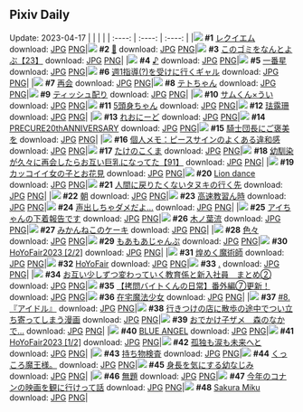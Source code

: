 ## Pixiv Daily
Update: 2023-04-17
|      |      |      |
| :----: | :----: | :----: |
|![](https://pixiv.microyu.workers.dev/c/240x480/img-master/img/2023/04/15/00/01/02/107177439_p0_master1200.jpg) **#1** [レクイエム](https://www.pixiv.net/artworks/107177439) download: [JPG](https://pixiv.microyu.workers.dev/img-original/img/2023/04/15/00/01/02/107177439_p0.jpg) [PNG](https://pixiv.microyu.workers.dev/img-original/img/2023/04/15/00/01/02/107177439_p0.png)|![](https://pixiv.microyu.workers.dev/c/240x480/img-master/img/2023/04/15/00/06/15/107177833_p0_master1200.jpg) **#2** [🍣](https://www.pixiv.net/artworks/107177833) download: [JPG](https://pixiv.microyu.workers.dev/img-original/img/2023/04/15/00/06/15/107177833_p0.jpg) [PNG](https://pixiv.microyu.workers.dev/img-original/img/2023/04/15/00/06/15/107177833_p0.png)|![](https://pixiv.microyu.workers.dev/c/240x480/img-master/img/2023/04/15/12/44/22/107190800_p0_master1200.jpg) **#3** [このゴミをなんとよぶ【23】](https://www.pixiv.net/artworks/107190800) download: [JPG](https://pixiv.microyu.workers.dev/img-original/img/2023/04/15/12/44/22/107190800_p0.jpg) [PNG](https://pixiv.microyu.workers.dev/img-original/img/2023/04/15/12/44/22/107190800_p0.png)|
|![](https://pixiv.microyu.workers.dev/c/240x480/img-master/img/2023/04/15/00/00/01/107177246_p0_master1200.jpg) **#4** [♪](https://www.pixiv.net/artworks/107177246) download: [JPG](https://pixiv.microyu.workers.dev/img-original/img/2023/04/15/00/00/01/107177246_p0.jpg) [PNG](https://pixiv.microyu.workers.dev/img-original/img/2023/04/15/00/00/01/107177246_p0.png)|![](https://pixiv.microyu.workers.dev/c/240x480/img-master/img/2023/04/16/17/26/18/107231673_p0_master1200.jpg) **#5** [一番星](https://www.pixiv.net/artworks/107231673) download: [JPG](https://pixiv.microyu.workers.dev/img-original/img/2023/04/16/17/26/18/107231673_p0.jpg) [PNG](https://pixiv.microyu.workers.dev/img-original/img/2023/04/16/17/26/18/107231673_p0.png)|![](https://pixiv.microyu.workers.dev/c/240x480/img-master/img/2023/04/15/18/50/44/107199428_p0_master1200.jpg) **#6** [週1指導(?)を受けに行くギャル](https://www.pixiv.net/artworks/107199428) download: [JPG](https://pixiv.microyu.workers.dev/img-original/img/2023/04/15/18/50/44/107199428_p0.jpg) [PNG](https://pixiv.microyu.workers.dev/img-original/img/2023/04/15/18/50/44/107199428_p0.png)|
|![](https://pixiv.microyu.workers.dev/c/240x480/img-master/img/2023/04/16/00/01/45/107210391_p0_master1200.jpg) **#7** [再会](https://www.pixiv.net/artworks/107210391) download: [JPG](https://pixiv.microyu.workers.dev/img-original/img/2023/04/16/00/01/45/107210391_p0.jpg) [PNG](https://pixiv.microyu.workers.dev/img-original/img/2023/04/16/00/01/45/107210391_p0.png)|![](https://pixiv.microyu.workers.dev/c/240x480/img-master/img/2023/04/16/18/22/29/107233617_p0_master1200.jpg) **#8** [テトちゃん](https://www.pixiv.net/artworks/107233617) download: [JPG](https://pixiv.microyu.workers.dev/img-original/img/2023/04/16/18/22/29/107233617_p0.jpg) [PNG](https://pixiv.microyu.workers.dev/img-original/img/2023/04/16/18/22/29/107233617_p0.png)|![](https://pixiv.microyu.workers.dev/c/240x480/img-master/img/2023/04/16/11/51/33/107223271_p0_master1200.jpg) **#9** [ティッシュ配り](https://www.pixiv.net/artworks/107223271) download: [JPG](https://pixiv.microyu.workers.dev/img-original/img/2023/04/16/11/51/33/107223271_p0.jpg) [PNG](https://pixiv.microyu.workers.dev/img-original/img/2023/04/16/11/51/33/107223271_p0.png)|
|![](https://pixiv.microyu.workers.dev/c/240x480/img-master/img/2023/04/16/00/00/01/107210127_p0_master1200.jpg) **#10** [サムくん×うい](https://www.pixiv.net/artworks/107210127) download: [JPG](https://pixiv.microyu.workers.dev/img-original/img/2023/04/16/00/00/01/107210127_p0.jpg) [PNG](https://pixiv.microyu.workers.dev/img-original/img/2023/04/16/00/00/01/107210127_p0.png)|![](https://pixiv.microyu.workers.dev/c/240x480/img-master/img/2023/04/15/00/02/01/107177558_p0_master1200.jpg) **#11** [5頭身ちゃん](https://www.pixiv.net/artworks/107177558) download: [JPG](https://pixiv.microyu.workers.dev/img-original/img/2023/04/15/00/02/01/107177558_p0.jpg) [PNG](https://pixiv.microyu.workers.dev/img-original/img/2023/04/15/00/02/01/107177558_p0.png)|![](https://pixiv.microyu.workers.dev/c/240x480/img-master/img/2023/04/16/03/10/10/107215586_p0_master1200.jpg) **#12** [珐露珊](https://www.pixiv.net/artworks/107215586) download: [JPG](https://pixiv.microyu.workers.dev/img-original/img/2023/04/16/03/10/10/107215586_p0.jpg) [PNG](https://pixiv.microyu.workers.dev/img-original/img/2023/04/16/03/10/10/107215586_p0.png)|
|![](https://pixiv.microyu.workers.dev/c/240x480/img-master/img/2023/04/15/21/29/04/107204659_p0_master1200.jpg) **#13** [れおにーど](https://www.pixiv.net/artworks/107204659) download: [JPG](https://pixiv.microyu.workers.dev/img-original/img/2023/04/15/21/29/04/107204659_p0.jpg) [PNG](https://pixiv.microyu.workers.dev/img-original/img/2023/04/15/21/29/04/107204659_p0.png)|![](https://pixiv.microyu.workers.dev/c/240x480/img-master/img/2023/04/15/23/40/20/107209402_p0_master1200.jpg) **#14** [PRECURE20thANNIVERSARY](https://www.pixiv.net/artworks/107209402) download: [JPG](https://pixiv.microyu.workers.dev/img-original/img/2023/04/15/23/40/20/107209402_p0.jpg) [PNG](https://pixiv.microyu.workers.dev/img-original/img/2023/04/15/23/40/20/107209402_p0.png)|![](https://pixiv.microyu.workers.dev/c/240x480/img-master/img/2023/04/16/22/27/30/107242879_p0_master1200.jpg) **#15** [騎士団長にご褒美を](https://www.pixiv.net/artworks/107242879) download: [JPG](https://pixiv.microyu.workers.dev/img-original/img/2023/04/16/22/27/30/107242879_p0.jpg) [PNG](https://pixiv.microyu.workers.dev/img-original/img/2023/04/16/22/27/30/107242879_p0.png)|
|![](https://pixiv.microyu.workers.dev/c/240x480/img-master/img/2023/04/15/07/00/05/107184891_p0_master1200.jpg) **#16** [個人メモ：ピースサインのよくある違和感](https://www.pixiv.net/artworks/107184891) download: [JPG](https://pixiv.microyu.workers.dev/img-original/img/2023/04/15/07/00/05/107184891_p0.jpg) [PNG](https://pixiv.microyu.workers.dev/img-original/img/2023/04/15/07/00/05/107184891_p0.png)|![](https://pixiv.microyu.workers.dev/c/240x480/img-master/img/2023/04/15/21/29/18/107204667_p0_master1200.jpg) **#17** [たけのこくま](https://www.pixiv.net/artworks/107204667) download: [JPG](https://pixiv.microyu.workers.dev/img-original/img/2023/04/15/21/29/18/107204667_p0.jpg) [PNG](https://pixiv.microyu.workers.dev/img-original/img/2023/04/15/21/29/18/107204667_p0.png)|![](https://pixiv.microyu.workers.dev/c/240x480/img-master/img/2023/04/16/00/04/38/107210614_p0_master1200.jpg) **#18** [幼馴染が久々に再会したらお互い巨乳になってた【91】](https://www.pixiv.net/artworks/107210614) download: [JPG](https://pixiv.microyu.workers.dev/img-original/img/2023/04/16/00/04/38/107210614_p0.jpg) [PNG](https://pixiv.microyu.workers.dev/img-original/img/2023/04/16/00/04/38/107210614_p0.png)|
|![](https://pixiv.microyu.workers.dev/c/240x480/img-master/img/2023/04/16/12/00/37/107223552_p0_master1200.jpg) **#19** [カッコイイ女の子とお花見](https://www.pixiv.net/artworks/107223552) download: [JPG](https://pixiv.microyu.workers.dev/img-original/img/2023/04/16/12/00/37/107223552_p0.jpg) [PNG](https://pixiv.microyu.workers.dev/img-original/img/2023/04/16/12/00/37/107223552_p0.png)|![](https://pixiv.microyu.workers.dev/c/240x480/img-master/img/2023/04/16/01/14/09/107212916_p0_master1200.jpg) **#20** [Lion dance](https://www.pixiv.net/artworks/107212916) download: [JPG](https://pixiv.microyu.workers.dev/img-original/img/2023/04/16/01/14/09/107212916_p0.jpg) [PNG](https://pixiv.microyu.workers.dev/img-original/img/2023/04/16/01/14/09/107212916_p0.png)|![](https://pixiv.microyu.workers.dev/c/240x480/img-master/img/2023/04/16/00/05/09/107210636_p0_master1200.jpg) **#21** [人間に戻りたくないタヌキの行く先](https://www.pixiv.net/artworks/107210636) download: [JPG](https://pixiv.microyu.workers.dev/img-original/img/2023/04/16/00/05/09/107210636_p0.jpg) [PNG](https://pixiv.microyu.workers.dev/img-original/img/2023/04/16/00/05/09/107210636_p0.png)|
|![](https://pixiv.microyu.workers.dev/c/240x480/img-master/img/2023/04/16/00/19/45/107211250_p0_master1200.jpg) **#22** [朝](https://www.pixiv.net/artworks/107211250) download: [JPG](https://pixiv.microyu.workers.dev/img-original/img/2023/04/16/00/19/45/107211250_p0.jpg) [PNG](https://pixiv.microyu.workers.dev/img-original/img/2023/04/16/00/19/45/107211250_p0.png)|![](https://pixiv.microyu.workers.dev/c/240x480/img-master/img/2023/04/15/15/32/31/107194208_p0_master1200.jpg) **#23** [高速教習ん時](https://www.pixiv.net/artworks/107194208) download: [JPG](https://pixiv.microyu.workers.dev/img-original/img/2023/04/15/15/32/31/107194208_p0.jpg) [PNG](https://pixiv.microyu.workers.dev/img-original/img/2023/04/15/15/32/31/107194208_p0.png)|![](https://pixiv.microyu.workers.dev/c/240x480/img-master/img/2023/04/15/12/00/19/107189782_p0_master1200.jpg) **#24** [声出しちゃダメだよ...](https://www.pixiv.net/artworks/107189782) download: [JPG](https://pixiv.microyu.workers.dev/img-original/img/2023/04/15/12/00/19/107189782_p0.jpg) [PNG](https://pixiv.microyu.workers.dev/img-original/img/2023/04/15/12/00/19/107189782_p0.png)|
|![](https://pixiv.microyu.workers.dev/c/240x480/img-master/img/2023/04/15/07/38/26/107185372_p0_master1200.jpg) **#25** [アイちゃんの下着報告です](https://www.pixiv.net/artworks/107185372) download: [JPG](https://pixiv.microyu.workers.dev/img-original/img/2023/04/15/07/38/26/107185372_p0.jpg) [PNG](https://pixiv.microyu.workers.dev/img-original/img/2023/04/15/07/38/26/107185372_p0.png)|![](https://pixiv.microyu.workers.dev/c/240x480/img-master/img/2023/04/15/00/01/12/107177467_p0_master1200.jpg) **#26** [木ノ葉流](https://www.pixiv.net/artworks/107177467) download: [JPG](https://pixiv.microyu.workers.dev/img-original/img/2023/04/15/00/01/12/107177467_p0.jpg) [PNG](https://pixiv.microyu.workers.dev/img-original/img/2023/04/15/00/01/12/107177467_p0.png)|![](https://pixiv.microyu.workers.dev/c/240x480/img-master/img/2023/04/16/21/09/50/107239679_p0_master1200.jpg) **#27** [みかんねこのケーキ](https://www.pixiv.net/artworks/107239679) download: [JPG](https://pixiv.microyu.workers.dev/img-original/img/2023/04/16/21/09/50/107239679_p0.jpg) [PNG](https://pixiv.microyu.workers.dev/img-original/img/2023/04/16/21/09/50/107239679_p0.png)|
|![](https://pixiv.microyu.workers.dev/c/240x480/img-master/img/2023/04/16/19/28/43/107235849_p0_master1200.jpg) **#28** [色々](https://www.pixiv.net/artworks/107235849) download: [JPG](https://pixiv.microyu.workers.dev/img-original/img/2023/04/16/19/28/43/107235849_p0.jpg) [PNG](https://pixiv.microyu.workers.dev/img-original/img/2023/04/16/19/28/43/107235849_p0.png)|![](https://pixiv.microyu.workers.dev/c/240x480/img-master/img/2023/04/16/18/52/00/107234577_p0_master1200.jpg) **#29** [もあもあじゃんぷ](https://www.pixiv.net/artworks/107234577) download: [JPG](https://pixiv.microyu.workers.dev/img-original/img/2023/04/16/18/52/00/107234577_p0.jpg) [PNG](https://pixiv.microyu.workers.dev/img-original/img/2023/04/16/18/52/00/107234577_p0.png)|![](https://pixiv.microyu.workers.dev/c/240x480/img-master/img/2023/04/15/23/49/39/107209734_p0_master1200.jpg) **#30** [HoYoFair2023 [2/2]](https://www.pixiv.net/artworks/107209734) download: [JPG](https://pixiv.microyu.workers.dev/img-original/img/2023/04/15/23/49/39/107209734_p0.jpg) [PNG](https://pixiv.microyu.workers.dev/img-original/img/2023/04/15/23/49/39/107209734_p0.png)|
|![](https://pixiv.microyu.workers.dev/c/240x480/img-master/img/2023/04/15/09/24/13/107186919_p0_master1200.jpg) **#31** [煌めく魔術師](https://www.pixiv.net/artworks/107186919) download: [JPG](https://pixiv.microyu.workers.dev/img-original/img/2023/04/15/09/24/13/107186919_p0.jpg) [PNG](https://pixiv.microyu.workers.dev/img-original/img/2023/04/15/09/24/13/107186919_p0.png)|![](https://pixiv.microyu.workers.dev/c/240x480/img-master/img/2023/04/16/08/49/05/107219781_p0_master1200.jpg) **#32** [HoYoFair](https://www.pixiv.net/artworks/107219781) download: [JPG](https://pixiv.microyu.workers.dev/img-original/img/2023/04/16/08/49/05/107219781_p0.jpg) [PNG](https://pixiv.microyu.workers.dev/img-original/img/2023/04/16/08/49/05/107219781_p0.png)|![](https://pixiv.microyu.workers.dev/c/240x480/img-master/img/2023/04/15/00/00/58/107177428_p0_master1200.jpg) **#33** [.](https://www.pixiv.net/artworks/107177428) download: [JPG](https://pixiv.microyu.workers.dev/img-original/img/2023/04/15/00/00/58/107177428_p0.jpg) [PNG](https://pixiv.microyu.workers.dev/img-original/img/2023/04/15/00/00/58/107177428_p0.png)|
|![](https://pixiv.microyu.workers.dev/c/240x480/img-master/img/2023/04/16/00/05/45/107210678_p0_master1200.jpg) **#34** [お互い少しずつ変わっていく教育係と新入社員　まとめ②](https://www.pixiv.net/artworks/107210678) download: [JPG](https://pixiv.microyu.workers.dev/img-original/img/2023/04/16/00/05/45/107210678_p0.jpg) [PNG](https://pixiv.microyu.workers.dev/img-original/img/2023/04/16/00/05/45/107210678_p0.png)|![](https://pixiv.microyu.workers.dev/c/240x480/img-master/img/2023/04/16/12/00/45/107223560_p0_master1200.jpg) **#35** [【拷問バイトくんの日常】番外編⑦更新！](https://www.pixiv.net/artworks/107223560) download: [JPG](https://pixiv.microyu.workers.dev/img-original/img/2023/04/16/12/00/45/107223560_p0.jpg) [PNG](https://pixiv.microyu.workers.dev/img-original/img/2023/04/16/12/00/45/107223560_p0.png)|![](https://pixiv.microyu.workers.dev/c/240x480/img-master/img/2023/04/15/00/01/54/107177548_p0_master1200.jpg) **#36** [在宅魔法少女](https://www.pixiv.net/artworks/107177548) download: [JPG](https://pixiv.microyu.workers.dev/img-original/img/2023/04/15/00/01/54/107177548_p0.jpg) [PNG](https://pixiv.microyu.workers.dev/img-original/img/2023/04/15/00/01/54/107177548_p0.png)|
|![](https://pixiv.microyu.workers.dev/c/240x480/img-master/img/2023/04/15/23/54/28/107209916_p0_master1200.jpg) **#37** [#8.『アイドル』](https://www.pixiv.net/artworks/107209916) download: [JPG](https://pixiv.microyu.workers.dev/img-original/img/2023/04/15/23/54/28/107209916_p0.jpg) [PNG](https://pixiv.microyu.workers.dev/img-original/img/2023/04/15/23/54/28/107209916_p0.png)|![](https://pixiv.microyu.workers.dev/c/240x480/img-master/img/2023/04/15/00/37/23/107178983_p0_master1200.jpg) **#38** [行きつけの店に散歩の途中でつい立ち寄ってしまう漫画](https://www.pixiv.net/artworks/107178983) download: [JPG](https://pixiv.microyu.workers.dev/img-original/img/2023/04/15/00/37/23/107178983_p0.jpg) [PNG](https://pixiv.microyu.workers.dev/img-original/img/2023/04/15/00/37/23/107178983_p0.png)|![](https://pixiv.microyu.workers.dev/c/240x480/img-master/img/2023/04/16/00/19/45/107211248_p0_master1200.jpg) **#39** [おでかけ子ザメ　森のなかで…](https://www.pixiv.net/artworks/107211248) download: [JPG](https://pixiv.microyu.workers.dev/img-original/img/2023/04/16/00/19/45/107211248_p0.jpg) [PNG](https://pixiv.microyu.workers.dev/img-original/img/2023/04/16/00/19/45/107211248_p0.png)|
|![](https://pixiv.microyu.workers.dev/c/240x480/img-master/img/2023/04/16/00/17/40/107211169_p0_master1200.jpg) **#40** [BLUE ANGEL](https://www.pixiv.net/artworks/107211169) download: [JPG](https://pixiv.microyu.workers.dev/img-original/img/2023/04/16/00/17/40/107211169_p0.jpg) [PNG](https://pixiv.microyu.workers.dev/img-original/img/2023/04/16/00/17/40/107211169_p0.png)|![](https://pixiv.microyu.workers.dev/c/240x480/img-master/img/2023/04/15/23/47/47/107209677_p0_master1200.jpg) **#41** [HoYoFair2023 [1/2]](https://www.pixiv.net/artworks/107209677) download: [JPG](https://pixiv.microyu.workers.dev/img-original/img/2023/04/15/23/47/47/107209677_p0.jpg) [PNG](https://pixiv.microyu.workers.dev/img-original/img/2023/04/15/23/47/47/107209677_p0.png)|![](https://pixiv.microyu.workers.dev/c/240x480/img-master/img/2023/04/15/11/09/56/107188829_p0_master1200.jpg) **#42** [孤独も涙も未来へと](https://www.pixiv.net/artworks/107188829) download: [JPG](https://pixiv.microyu.workers.dev/img-original/img/2023/04/15/11/09/56/107188829_p0.jpg) [PNG](https://pixiv.microyu.workers.dev/img-original/img/2023/04/15/11/09/56/107188829_p0.png)|
|![](https://pixiv.microyu.workers.dev/c/240x480/img-master/img/2023/04/15/20/07/59/107201831_p0_master1200.jpg) **#43** [持ち物検査](https://www.pixiv.net/artworks/107201831) download: [JPG](https://pixiv.microyu.workers.dev/img-original/img/2023/04/15/20/07/59/107201831_p0.jpg) [PNG](https://pixiv.microyu.workers.dev/img-original/img/2023/04/15/20/07/59/107201831_p0.png)|![](https://pixiv.microyu.workers.dev/c/240x480/img-master/img/2023/04/16/07/27/02/107218286_p0_master1200.jpg) **#44** [くっころ魔王様。](https://www.pixiv.net/artworks/107218286) download: [JPG](https://pixiv.microyu.workers.dev/img-original/img/2023/04/16/07/27/02/107218286_p0.jpg) [PNG](https://pixiv.microyu.workers.dev/img-original/img/2023/04/16/07/27/02/107218286_p0.png)|![](https://pixiv.microyu.workers.dev/c/240x480/img-master/img/2023/04/16/00/36/00/107211840_p0_master1200.jpg) **#45** [身長を気にする幼なじみ](https://www.pixiv.net/artworks/107211840) download: [JPG](https://pixiv.microyu.workers.dev/img-original/img/2023/04/16/00/36/00/107211840_p0.jpg) [PNG](https://pixiv.microyu.workers.dev/img-original/img/2023/04/16/00/36/00/107211840_p0.png)|
|![](https://pixiv.microyu.workers.dev/c/240x480/img-master/img/2023/04/15/16/09/57/107195144_p0_master1200.jpg) **#46** [無題](https://www.pixiv.net/artworks/107195144) download: [JPG](https://pixiv.microyu.workers.dev/img-original/img/2023/04/15/16/09/57/107195144_p0.jpg) [PNG](https://pixiv.microyu.workers.dev/img-original/img/2023/04/15/16/09/57/107195144_p0.png)|![](https://pixiv.microyu.workers.dev/c/240x480/img-master/img/2023/04/16/14/42/33/107227371_p0_master1200.jpg) **#47** [今年のコナンの映画を観に行けって話](https://www.pixiv.net/artworks/107227371) download: [JPG](https://pixiv.microyu.workers.dev/img-original/img/2023/04/16/14/42/33/107227371_p0.jpg) [PNG](https://pixiv.microyu.workers.dev/img-original/img/2023/04/16/14/42/33/107227371_p0.png)|![](https://pixiv.microyu.workers.dev/c/240x480/img-master/img/2023/04/15/09/44/13/107187261_p0_master1200.jpg) **#48** [Sakura Miku](https://www.pixiv.net/artworks/107187261) download: [JPG](https://pixiv.microyu.workers.dev/img-original/img/2023/04/15/09/44/13/107187261_p0.jpg) [PNG](https://pixiv.microyu.workers.dev/img-original/img/2023/04/15/09/44/13/107187261_p0.png)|
